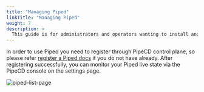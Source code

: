 ```yaml
---
title: "Managing Piped"
linkTitle: "Managing Piped"
weight: 7
description: >
  This guide is for administrators and operators wanting to install and configure piped for other developers.
---
```


In order to use Piped you need to register through PipeCD control plane, so please refer [register a Piped docs](../registering-a-piped/) if you do not have already. After registering successfully, you can monitor your Piped live state via the PipeCD console on the settings page.

![piped-list-page](/images/piped-list-page.png)
